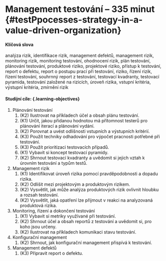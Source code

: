 # Management testování – 335 minut {#testPpocesses-strategy-in-a-value-driven-organization}
#### Klíčová slova

analýza rizik, identifikace rizik, management defektů, management rizik, monitoring rizik, monitoring testování, ohodnocení rizik, plán testování, plánování testování, produktové riziko, projektové riziko, přístup k testování, report o defektu, report o postupu prací při testování, riziko, řízení rizik, řízení testování, souhrnný report z testování, testovací kvadranty, testovací pyramida, testování založené na rizicích, úroveň rizika, vstupní kritéria, výstupní kritéria, zmírnění rizik

#### Studijní cíle: {.learning-objectives}

1. Plánování testování
    1. (K2) Ilustrovat na příkladech účel a obsah plánu testování.
    2. (K1) Určit, jakou přidanou hodnotou má přítomnost testerů pro plánování iterací a plánování vydání.
    3. (K2) Porovnat a uvést odlišnosti vstupních a výstupních kritérií.
    4. (K3) Použít techniky odhadování pro výpočet pracnosti potřebné při testování.
    5. (K3) Použít prioritizaci testovacích případů.
    6. (K1) Vybavit si koncept testovací pyramidy.
    7. (K2) Shrnout testovací kvadranty a uvědomit si jejich vztah k úrovním testování a typům testů.
2. Management rizik
    1. (K1) Identifikovat úroveň rizika pomocí pravděpodobnosti a dopadu rizika.
    2. (K2) Odlišit mezi projektovým a produktovým rizikem.
    3. (K2) Vysvětlit, jak může analýza produktových rizik ovlivnit hloubku a rozsah testování.
    4. (K2) Vysvětlit, jaká opatření lze přijmout v reakci na analyzovaná produktová rizika.
3. Monitoring, řízení a dokončení testování
    1. (K1) Vybavit si metriky využívané při testování.
    2. (K2) Shrnout účel a obsah reportů z testování a uvědomit si, pro koho jsou určeny.
    3. (K2) Ilustrovat na příkladech komunikaci stavu testování.
4. Konfigurační management
    1. (K2) Shrnout, jak konfigurační management přispívá k testování.
5. Management defektů
    1. (K3) Připravit report o defektu.